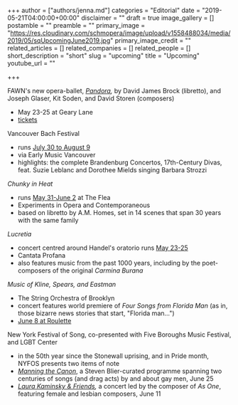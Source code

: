 +++
author = ["authors/jenna.md"]
categories = "Editorial"
date = "2019-05-21T04:00:00+00:00"
disclaimer = ""
draft = true
image_gallery = []
postamble = ""
preamble = ""
primary_image = "https://res.cloudinary.com/schmopera/image/upload/v1558488034/media/2019/05/sqUpcomingJune2019.jpg"
primary_image_credit = ""
related_articles = []
related_companies = []
related_people = []
short_description = "short"
slug = "upcoming"
title = "Upcoming"
youtube_url = ""

+++

FAWN's new opera-ballet, [_Pandora_](https://www.fawnchambercreative.com/events/upcoming/)_,_ by David James Brock (libretto), and Joseph Glaser, Kit Soden, and David Storen (composers)

* May 23-25 at Geary Lane
* [tickets](https://fawnchambercreative.ticketleap.com/pandora/)

Vancouver Bach Festival

* runs [July 30 to August 9](http://www.earlymusic.bc.ca/tickets/summer-festival/)
* via Early Music Vancouver
* highlights: the complete Brandenburg Concertos, 17th-Century Divas, feat. Suzie Leblanc and Dorothee Mields singing Barbara Strozzi

_Chunky in Heat_

* runs [May 31-June 2](http://experimentsinopera.com/portfolio-item/chunky-in-heat/) at The Flea
* Experiments in Opera and Contemporaneous
* based on libretto by A.M. Homes, set in 14 scenes that span 30 years with the same family

_Lucretia_

* concert centred around Handel's oratorio runs [May 23-25](https://here.org/shows/lucretia/)
* Cantata Profana
* also features music from the past 1000 years, including by the poet-composers of the original _Carmina Burana_

_Music of Kline, Spears, and Eastman_

* The String Orchestra of Brooklyn
* concert features world premiere of _Four Songs from Florida Man_ (as in, those bizarre news stories that start, "Florida man...")
* [June 8 at Roulette](https://roulette.org/event/the-string-orchestra-of-brooklyn-music-of-kline-spears-and-eastman/)

New York Festival of Song, co-presented with Five Boroughs Music Festival, and LGBT Center

* in the 50th year since the Stonewall uprising, and in Pride month, NYFOS presents two items of note
* [_Manning the Canon_](http://5bmf.org/nyfos-next-manning-the-canon/), a Steven Blier-curated programme spanning two centuries of songs (and drag acts) by and about gay men, June 25
* [_Laura Kaminsky & Friends_](http://5bmf.org/nyfos-next-manning-the-canon/)_,_ a concert led by the composer of _As One_, featuring female and lesbian composers, June 11